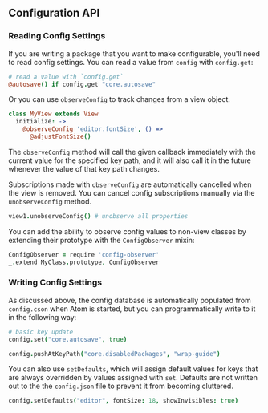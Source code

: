 ## Configuration API

### Reading Config Settings

If you are writing a package that you want to make configurable, you'll need to
read config settings. You can read a value from `config` with `config.get`:

```coffeescript
# read a value with `config.get`
@autosave() if config.get "core.autosave"
```

Or you can use `observeConfig` to track changes from a view object.

```coffeescript
class MyView extends View
  initialize: ->
    @observeConfig 'editor.fontSize', () =>
      @adjustFontSize()
```

The `observeConfig` method will call the given callback immediately with the
current value for the specified key path, and it will also call it in the future
whenever the value of that key path changes.

Subscriptions made with `observeConfig` are automatically cancelled when the
view is removed. You can cancel config subscriptions manually via the
`unobserveConfig` method.

```coffeescript
view1.unobserveConfig() # unobserve all properties
```

You can add the ability to observe config values to non-view classes by
extending their prototype with the `ConfigObserver` mixin:

```coffeescript
ConfigObserver = require 'config-observer'
_.extend MyClass.prototype, ConfigObserver
```

### Writing Config Settings

As discussed above, the config database is automatically populated from
`config.cson` when Atom is started, but you can programmatically write to it in
the following way:

```coffeescript
# basic key update
config.set("core.autosave", true)

config.pushAtKeyPath("core.disabledPackages", "wrap-guide")
```

You can also use `setDefaults`, which will assign default values for keys that
are always overridden by values assigned with `set`. Defaults are not written out
to the the `config.json` file to prevent it from becoming cluttered.

```coffeescript
config.setDefaults("editor", fontSize: 18, showInvisibles: true)
```
